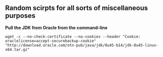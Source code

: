 ## Random scirpts for all sorts of miscellaneous purposes

**Pull the JDK from Oracle from the command-line**

```
wget -c --no-check-certificate --no-cookies --header "Cookie: oraclelicense=accept-securebackup-cookie" "http://download.oracle.com/otn-pub/java/jdk/8u45-b14/jdk-8u45-linux-x64.tar.gz"
```
